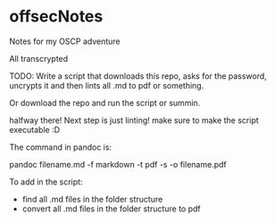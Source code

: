# offsecNotes
Notes for my OSCP adventure

All transcrypted


TODO: 
Write a script that downloads this repo, asks for the password, uncrypts it and then lints all .md to pdf or something.

Or download the repo and run the script or summin.

halfway there! Next step is just linting! 
make sure to make the script executable :D

The command in pandoc is:

pandoc filename.md -f markdown -t pdf -s -o filename.pdf

To add in the script:
- find all .md files in the folder structure
- convert all .md files in the folder structure to pdf

